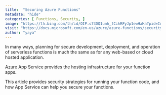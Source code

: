 ```yaml
---
title:  "Securing Azure Functions"
metadate: "hide"
categories: [ Functions, Security, ]
image: "https://th.bing.com/th/id/OIP.s73DQ1unh_fCikRPyJp1ewHaHa?pid=ImgDet&rs=1"
visit: "https://docs.microsoft.com/en-us/azure/azure-functions/security-concepts"
author: "yaya"
---
```

In many ways, planning for secure development, deployment, and operation of serverless functions is much the same as for any web-based or cloud hosted application. 

Azure App Service provides the hosting infrastructure for your function apps. 

This article provides security strategies for running your function code, and how App Service can help you secure your functions.
